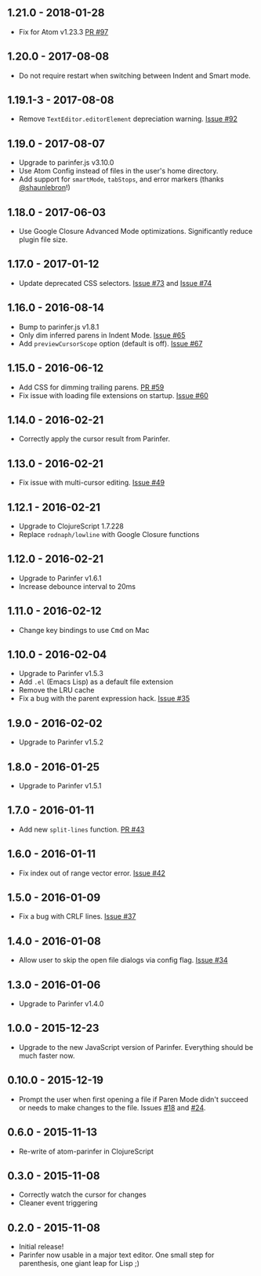 ## 1.21.0 - 2018-01-28
* Fix for Atom v1.23.3 [PR #97]

## 1.20.0 - 2017-08-08
* Do not require restart when switching between Indent and Smart mode.

## 1.19.1-3 - 2017-08-08
* Remove `TextEditor.editorElement` depreciation warning. [Issue #92]

## 1.19.0 - 2017-08-07
* Upgrade to parinfer.js v3.10.0
* Use Atom Config instead of files in the user's home directory.
* Add support for `smartMode`, `tabStops`, and error markers (thanks [@shaunlebron]!)

[@shaunlebron]:https://github.com/shaunlebron

## 1.18.0 - 2017-06-03
* Use Google Closure Advanced Mode optimizations. Significantly reduce plugin file size.

## 1.17.0 - 2017-01-12
* Update deprecated CSS selectors. [Issue #73] and [Issue #74]

## 1.16.0 - 2016-08-14
* Bump to parinfer.js v1.8.1
* Only dim inferred parens in Indent Mode. [Issue #65]
* Add `previewCursorScope` option (default is off). [Issue #67]

## 1.15.0 - 2016-06-12
* Add CSS for dimming trailing parens. [PR #59]
* Fix issue with loading file extensions on startup. [Issue #60]

## 1.14.0 - 2016-02-21
* Correctly apply the cursor result from Parinfer.

## 1.13.0 - 2016-02-21
* Fix issue with multi-cursor editing. [Issue #49]

## 1.12.1 - 2016-02-21
* Upgrade to ClojureScript 1.7.228
* Replace `rodnaph/lowline` with Google Closure functions

## 1.12.0 - 2016-02-21
* Upgrade to Parinfer v1.6.1
* Increase debounce interval to 20ms

## 1.11.0 - 2016-02-12
* Change key bindings to use <kbd>Cmd</kbd> on Mac

## 1.10.0 - 2016-02-04
* Upgrade to Parinfer v1.5.3
* Add `.el` (Emacs Lisp) as a default file extension
* Remove the LRU cache
* Fix a bug with the parent expression hack. [Issue #35]

## 1.9.0 - 2016-02-02
* Upgrade to Parinfer v1.5.2

## 1.8.0 - 2016-01-25
* Upgrade to Parinfer v1.5.1

## 1.7.0 - 2016-01-11
* Add new `split-lines` function. [PR #43]

## 1.6.0 - 2016-01-11
* Fix index out of range vector error. [Issue #42]

## 1.5.0 - 2016-01-09
* Fix a bug with CRLF lines. [Issue #37]

## 1.4.0 - 2016-01-08
* Allow user to skip the open file dialogs via config flag. [Issue #34]

## 1.3.0 - 2016-01-06
* Upgrade to Parinfer v1.4.0

## 1.0.0 - 2015-12-23
* Upgrade to the new JavaScript version of Parinfer. Everything should be much faster now.

## 0.10.0 - 2015-12-19
* Prompt the user when first opening a file if Paren Mode didn't succeed or
  needs to make changes to the file. Issues [#18] and [#24].

## 0.6.0 - 2015-11-13
* Re-write of atom-parinfer in ClojureScript

## 0.3.0 - 2015-11-08
* Correctly watch the cursor for changes
* Cleaner event triggering

## 0.2.0 - 2015-11-08
* Initial release!
* Parinfer now usable in a major text editor. One small step for parenthesis,
  one giant leap for Lisp ;)

[#18]:https://github.com/oakmac/atom-parinfer/issues/18
[#24]:https://github.com/oakmac/atom-parinfer/issues/24
[Issue #34]:https://github.com/oakmac/atom-parinfer/issues/34
[Issue #37]:https://github.com/oakmac/atom-parinfer/issues/37
[Issue #42]:https://github.com/oakmac/atom-parinfer/issues/42
[Issue #35]:https://github.com/oakmac/atom-parinfer/issues/35
[Issue #49]:https://github.com/oakmac/atom-parinfer/issues/49
[Issue #60]:https://github.com/oakmac/atom-parinfer/issues/60
[Issue #65]:https://github.com/oakmac/atom-parinfer/issues/65
[Issue #67]:https://github.com/oakmac/atom-parinfer/issues/67
[Issue #73]:https://github.com/oakmac/atom-parinfer/issues/73
[Issue #74]:https://github.com/oakmac/atom-parinfer/issues/74
[Issue #92]:https://github.com/oakmac/atom-parinfer/issues/92
[PR #43]:https://github.com/oakmac/atom-parinfer/pull/43
[PR #59]:https://github.com/oakmac/atom-parinfer/pull/59
[PR #97]:https://github.com/oakmac/atom-parinfer/pull/97
